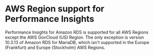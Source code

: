 # AWS Region support for Performance Insights<a name="USER_PerfInsights.Overview.Regions"></a>

Performance Insights for Amazon RDS is supported for all AWS Regions except the AWS GovCloud \(US\) Region\. The only exception is version 10\.3\.13 of Amazon RDS for MariaDB, which isn't supported in the Europe \(Frankfurt\) and Europe \(Stockholm\) AWS Regions\.